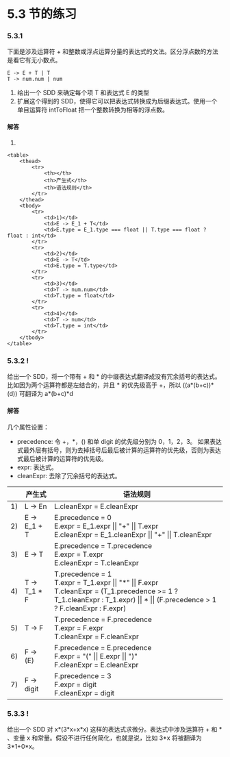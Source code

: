 # 5.3 节的练习

### 5.3.1

下面是涉及运算符 + 和整数或浮点运算分量的表达式的文法。区分浮点数的方法是看它有无小数点。

    E -> E + T | T
    T -> num.num | num
    
1. 给出一个 SDD 来确定每个项 T 和表达式 E 的类型
2. 扩展这个得到的 SDD，使得它可以把表达式转换成为后缀表达式。使用一个单目运算符 intToFloat 把一个整数转换为相等的浮点数。

#### 解答

1. 

    <table>
        <thead>
            <tr>
                <th></th>
                <th>产生式</th>
                <th>语法规则</th>
            </tr>
        </thead>
        <tbody>
            <tr>
                <td>1)</td>
                <td>E -> E_1 + T</td>
                <td>E.type = E_1.type === float || T.type === float ? float : int</td>
            </tr>
            <tr>
                <td>2)</td>
                <td>E -> T</td>
                <td>E.type = T.type</td>
            </tr>
            <tr>
                <td>3)</td>
                <td>T -> num.num</td>
                <td>T.type = float</td>
            </tr>
            <tr>
                <td>4)</td>
                <td>T -> num</td>
                <td>T.type = int</td>
            </tr>
        </tbody>
    </table>


### 5.3.2 !

给出一个 SDD，将一个带有 + 和 * 的中缀表达式翻译成没有冗余括号的表达式。比如因为两个运算符都是左结合的，并且 * 的优先级高于 +，所以 ((a\*(b+c))\*(d)) 可翻译为 a\*(b+c)\*d

#### 解答

几个属性设置：

- precedence: 令 +，\*，() 和单 digit 的优先级分别为 0，1，2，3。 如果表达式最外层有括号，则为去掉括号后最后被计算的运算符的优先级，否则为表达式最后被计算的运算符的优先级。
- expr: 表达式。
- cleanExpr: 去除了冗余括号的表达式。

<table>
    <thead>
        <tr>
            <th></th>
            <th>产生式</th>
            <th>语法规则</th>
        </tr>
    </thead>
    <tbody>
        <tr>
            <td>1)</td>
            <td>L -> En</td>
            <td>
                L.cleanExpr = E.cleanExpr
            </td>
        </tr>
        <tr>
            <td>2)</td>
            <td>E -> E_1 + T</td>
            <td>
                E.precedence = 0<br/>
                E.expr = E_1.expr || "+" || T.expr<br/>
                E.cleanExpr = E_1.cleanExpr || "+" || T.cleanExpr
            </td>
        </tr>
        <tr>
            <td>3)</td>
            <td>E -> T</td>
            <td>
                E.precedence = T.precedence<br/>
                E.expr = T.expr</br>
                E.cleanExpr = T.cleanExpr
            </td>
        </tr>
        <tr>
            <td>4)</td>
            <td>T -> T_1 * F</td>
            <td>
                T.precedence = 1<br/>
                T.expr = T_1.expr || "*" || F.expr<br/>
                T.cleanExpr = (T_1.precedence >= 1 ? T_1.cleanExpr : T_1.expr) || * || (F.precedence > 1 ? F.cleanExpr : F.expr)
            </td>
        </tr>
        <tr>
            <td>5)</td>
            <td>T -> F</td>
            <td>
                T.precedence = F.precedence<br/>
                T.expr = F.expr<br/>
                T.cleanExpr = F.cleanExpr
            </td>
        </tr>
        <tr>
            <td>6)</td>
            <td>F -> (E)</td>
            <td>
                F.precedence = E.precedence<br/>
                F.expr = "(" || E.expr || ")"<br/>
                F.cleanExpr = E.cleanExpr
            </td>
        </tr>
        <tr>
            <td>7)</td>
            <td>F -> digit</td>
            <td>
                F.precedence = 3<br/>
                F.expr = digit<br/>
                F.cleanExpr = digit
            </td>
        </tr>
    </tbody>
</table>

 
### 5.3.3 !

给出一个 SDD 对 x\*(3\*x+x\*x) 这样的表达式求微分。表达式中涉及运算符 + 和 * 、变量 x 和常量。假设不进行任何简化，也就是说，比如 3\*x 将被翻译为 3\*1+0\*x。